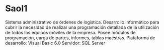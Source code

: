 # Saol1
Sistema administrativo de órdenes de logística. Desarrollo informático para cubrir la necesidad de realizar una programación detallada de la utilización de todos los equipos móviles de la empresa. Posee módulos de programación, carga de partes, informes, tablas maestras.  Plataforma de desarrollo: Visual Basic 6.0 Servidor: SQL Server
